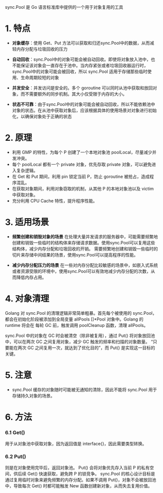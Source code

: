 sync.Pool 是 Go 语言标准库中提供的一个用于对象复用的工具

# 1. 特点

* **对象缓存**：使用 Get、Put 方法可以获取和归还sync.Pool中的数据，从而减轻内存分配与垃圾回收的压力

* **自动回收**：sync.Pool中的对象可能会被自动回收。即使将对象放入池中，也不能保证该对象会一直存在于池中。当内存紧张或者垃圾回收器运行时，sync.Pool中的对象可能会被回收，所以 sync.Pool 适用于存储那些临时使用、生命周期较短的对象

* **并发安全**：并发访问是安全的。多个 goroutine 可以同时从池中获取和放回对象，而不需要额外的同步机制。其大小仅受限于内存的大小。

* **状态不可靠**：由于sync.Pool中的对象可能会被自动回收，所以不能依赖池中对象的状态。在从池中获取对象后，应该根据具体的使用场景对对象进行初始化，以确保对象处于正确的状态

# 2. 原理
- 利用 GMP 的特性，为每个 P 创建了一个本地对象池 poolLocal，尽量减少并发冲突。
- 每个 poolLocal 都有一个 private 对象，优先存取 private 对象，可以避免进入复杂逻辑。
- 在 Get 和 Put 期间，利用 pin 锁定当前 P，防止 goroutine 被抢占，造成程序混乱。
- 在获取对象期间，利用对象窃取的机制，从其他 P 的本地对象池以及 victim 中获取对象。
- 充分利用 CPU Cache 特性，提升程序性能。

# 3. 适用场景

* **频繁创建和销毁对象的场景**
在处理大量并发请求的服务器中，可能需要频繁地创建和销毁一些临时的结构体来存储请求数据。使用sync.Pool可以复用这些结构体，减少内存分配和垃圾回收的开销。
需要频繁地创建和销毁一些临时的切片来存储中间结果的场景，使用sync.Pool可以提高程序的性能。

* **减少内存分配压力的场景**
在一些对内存分配比较敏感的场景中，如嵌入式系统或者资源受限的环境中，使用sync.Pool可以有效地减少内存分配的次数，从而降低内存占用。


# 4. 对象清理
Golang 对 sync.Pool 的清理逻辑非常简单粗暴。首先每个被使用的 sync.Pool，都会在初始化阶段被添加到全局变量 allPools []*Pool 对象中。Golang 的 runtime 将会在 每轮 GC 前，触发调用 poolCleanup 函数，清理 allPools。

sync.Pool 中的对象在 GC 时会被清空（除非被复用），通过 Put() 将对象放回池中，可以在两次 GC 之间复用对象，减少 GC 触发的频率和扫描的对象数量。
“只要能在两次 GC 之间复用一次，就达到了优化目的”，而 Put() 是实现这一目标的关键。

# 5. 注意
- sync.Pool 缓存的对象随时可能被无通知的清除，因此不能将 sync.Pool 用于存储持久对象的场景。

# 6. 方法
### 6.1 Get()
用于从对象池中获取对象，因为返回值是 interface{}，因此需要类型转换。

### 6.2 Put()
则是在对象使用完毕后，返回对象池。
Put() 会将对象优先存入当前 P 的私有空间，供后续 Get() 快速获取，避免跨 P 的锁竞争。
sync.Pool 的核心设计目标是通过复用临时对象来避免频繁的内存分配。如果不调用 Put()，对象不会被放回池中，导致每次 Get() 时都可能触发 New 函数创建新对象，从而失去复用价值。
